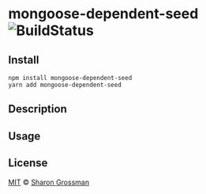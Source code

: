 # mongoose-dependent-seed ![BuildStatus](https://travis-ci.org/SharonGrossman/mongoose-dependent-seed.svg?branch=master)

## Install
```
npm install mongoose-dependent-seed
yarn add mongoose-dependent-seed
```

## Description

## Usage

## License

[MIT](LICENSE) © [Sharon Grossman](https://github.com/sharongrossman)